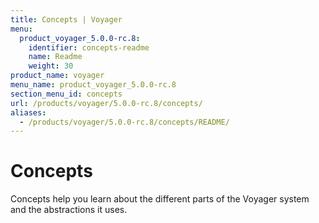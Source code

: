 ```yaml
---
title: Concepts | Voyager
menu:
  product_voyager_5.0.0-rc.8:
    identifier: concepts-readme
    name: Readme
    weight: 30
product_name: voyager
menu_name: product_voyager_5.0.0-rc.8
section_menu_id: concepts
url: /products/voyager/5.0.0-rc.8/concepts/
aliases:
  - /products/voyager/5.0.0-rc.8/concepts/README/
---
```


# Concepts

Concepts help you learn about the different parts of the Voyager system and the abstractions it uses.
